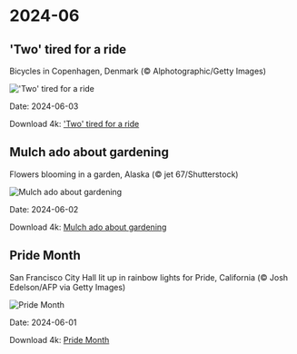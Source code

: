 # 2024-06

## 'Two' tired for a ride

Bicycles in Copenhagen, Denmark (© Alphotographic/Getty Images)

!['Two' tired for a ride](https://bing.com/th?id=OHR.CopenhagenBicycles_EN-US6431027482_UHD.jpg&rf=LaDigue_UHD.jpg&pid=hp&w=1024&h=576&rs=1&c=4)

Date: 2024-06-03

Download 4k: ['Two' tired for a ride](https://bing.com/th?id=OHR.CopenhagenBicycles_EN-US6431027482_UHD.jpg&rf=LaDigue_UHD.jpg&pid=hp&w=3840&h=2160&rs=1&c=4)

## Mulch ado about gardening

Flowers blooming in a garden, Alaska (© jet 67/Shutterstock)

![Mulch ado about gardening](https://bing.com/th?id=OHR.GardenWeek_EN-US6333815527_UHD.jpg&rf=LaDigue_UHD.jpg&pid=hp&w=1024&h=576&rs=1&c=4)

Date: 2024-06-02

Download 4k: [Mulch ado about gardening](https://bing.com/th?id=OHR.GardenWeek_EN-US6333815527_UHD.jpg&rf=LaDigue_UHD.jpg&pid=hp&w=3840&h=2160&rs=1&c=4)

## Pride Month

San Francisco City Hall lit up in rainbow lights for Pride, California (© Josh Edelson/AFP via Getty Images)

![Pride Month](https://bing.com/th?id=OHR.PrideMonthSF_EN-US6251373281_UHD.jpg&rf=LaDigue_UHD.jpg&pid=hp&w=1024&h=576&rs=1&c=4)

Date: 2024-06-01

Download 4k: [Pride Month](https://bing.com/th?id=OHR.PrideMonthSF_EN-US6251373281_UHD.jpg&rf=LaDigue_UHD.jpg&pid=hp&w=3840&h=2160&rs=1&c=4)

